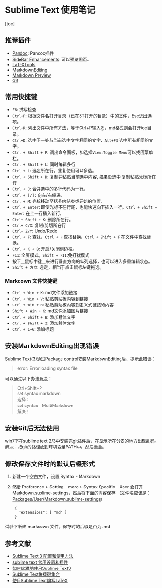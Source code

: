 # Sublime Text 使用笔记

[toc]

## 推荐插件

- [Pandoc](https://github.com/tbfisher/sublimetext-Pandoc): Pandoc插件
- [SideBar Enhancements](https://github.com/titoBouzout/SideBarEnhancements): 可以[预览网页](http://riny.net/2014/sublime-view-in-broswer/)。
- [LaTeXTools](https://github.com/SublimeText/LaTeXTools)
- [MarkdownEditing](https://github.com/SublimeText-Markdown/MarkdownEditing)
- [Markdown Preview](https://github.com/revolunet/sublimetext-markdown-preview)
- [Git](https://github.com/kemayo/sublime-text-git)

## 常用快捷键
- `F6`: 拼写检查
- `Ctrl+P`: 根据文件名打开目录（已在ST打开的目录）中的文件，Esc退出选项。
- `Ctrl+R`: 列出文件中所有方法，等于Ctrl+P输入@，md格式则会打开toc目录。
- `Ctrl+D`: 选中下一处与当前选中文字相同的文字，`Alt+F3` 选中所有相同的文字。
- `Ctrl + Shift + P`: 调出命令面板，如选择`View:Toggle Menu`可以找回菜单栏。
- `Ctrl + Shift + L`: 同时编辑多行
- `Ctrl + L`: 选定所在行，重复使用可以多选。
- `Ctrl + Shift + D`: 复制并粘贴当前选中内容, 如果没选中,复制粘贴光标所在行
- `Ctrl + J`: 合并选中的多行代码为一行。
- `Ctrl + [/]:` 向左/右缩进。
- `Ctrl + M`: 光标移动至括号内结束或开始的位置。
- `Ctrl + Enter`: 即使光标不在行尾，也能快速向下插入一行。`Ctrl + Shift + Enter`: 在上一行插入新行。
- `Ctrl+ Shift + K`: 删除所在行。
- `Ctrl+ C/X`: 复制/剪切所在行
- `Ctrl+ Z/Y`: Undo/Redo
- `Ctrl + F`: 查找，`Ctrl + H` 查找替换，`Ctrl + Shift + F` 在文件中查找替换。
- `Ctrl + K + B`: 开启/关闭侧边栏。
- `F11`: 全屏模式，`Shift + F11`:免打扰模式
- 按下__鼠标中键__来进行垂直方向的纵列选择，也可以进入多重编辑状态。
- `Shift + 方向`: 选定，相当于点击鼠标左键拖选。

### Markdown 文件快捷键
- `Ctrl + Win + K`: md文件添加链接
- `Ctrl + Win + V`: 粘贴剪贴板内容到链接
- `Ctrl + Win + R`: 粘贴剪贴板内容到定义式链接的内容
- `Shift + Win + K`: md文件添加图片链接
- `Ctrl + Shift + B`: 添加粗体文字
- `Ctrl + Shift + I`: 添加斜体文字
- `Ctrl + 1~6`: 添加标题



## 安装MarkdownEditing出现错误

Sublime Text(3)通过Package control安装MarkdownEditing后，提示此错误： 

> error: Error loading syntax file 

可以通过以下办法[解决](https://www.v2ex.com/t/81563)：

> Ctrl+Shift+P   
> set syntax markdown   
> 选择：   
> set syntax：MultiMarkdown   
> 解决！

## 安装Git后无法使用
win7下在sublime text 2/3中安装完git插件后，在显示所在分支的地方出现乱码。解决：把git的路径放到环境变量PATH中，然后重启。

## 修改保存文件时的默认后缀形式

1. 新建一个空白文件，设置 Syntax - Markdown
2. 然后 Preference > Setting - more > Syntax Specific - User 会打开 Markdown.sublime-settings，然后将下面的内容保存 （文件名应该是：[Packages/User/Markdown.sublime-settings]）

        { 
          "extensions": [ "md" ] 
        }

试验下新建 markdown 文件，保存时的后缀是否为 .md

[Packages/User/Markdown.sublime-settings]: 如果安装了Mardown插件，则需要更改一个新的文件：Markdown(Standard).sublime-settings。（Markdown和(Standard)之间有空格。）

## 参考文献

- [Sublime Text 3 配置和使用方法](https://www.zybuluo.com/king/note/47271)
- [sublime text 常用设置和插件](http://www.jianshu.com/p/26c054c7f7dc)
- [如何优雅地使用Sublime Text3](http://www.jianshu.com/p/3cb5c6f2421c)
- [Sublime Text快捷键集合](https://gist.github.com/whzecomjm/df61e5173a1ed4c01903)
- [使用Sublime Text编写LaTeX](http://tonghuashuo.github.io/cn/blog/latex-with-sublime-text.html)
